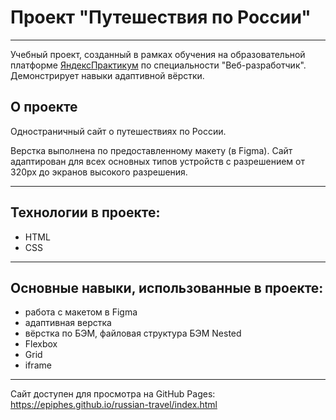# Проект "Путешествия по России"

---

Учебный проект, созданный в рамках обучения на образовательной платформе [ЯндексПрактикум](https://practicum.yandex.ru/) по специальности "Веб-разработчик". Демонстрирует навыки адаптивной вёрстки.

## О проекте

Одностраничный сайт о путешествиях по России.

Верстка выполнена по предоставленному макету (в Figma). Сайт адаптирован для всех основных типов устройств с разрешением от 320px до экранов высокого разрешения.

---

## Технологии в проекте:

- HTML
- CSS

---

## Основные навыки, использованные в проекте:

- работа с макетом в Figma
- адаптивная верстка
- вёрстка по БЭМ, файловая структура БЭМ Nested
- Flexbox
- Grid
- iframe

---

Сайт доступен для просмотра на GitHub Pages: https://epiphes.github.io/russian-travel/index.html

